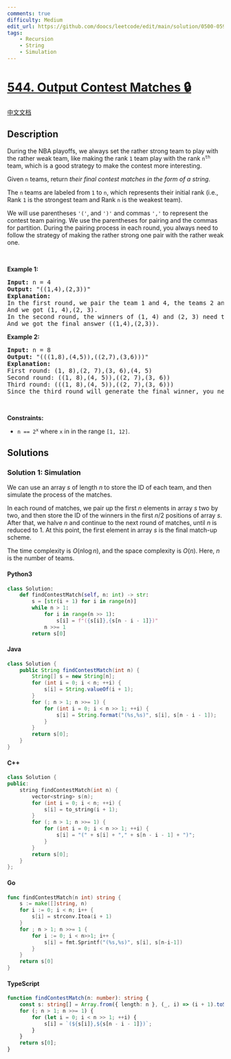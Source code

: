 ```yaml
---
comments: true
difficulty: Medium
edit_url: https://github.com/doocs/leetcode/edit/main/solution/0500-0599/0544.Output%20Contest%20Matches/README_EN.md
tags:
    - Recursion
    - String
    - Simulation
---
```


<!-- problem:start -->

# [544. Output Contest Matches 🔒](https://leetcode.com/problems/output-contest-matches)

[中文文档](/solution/0500-0599/0544.Output%20Contest%20Matches/README.md)

## Description

<!-- description:start -->

<p>During the NBA playoffs, we always set the rather strong team to play with the rather weak team, like making&nbsp;the rank <code>1</code> team play with the rank <code>n<sup>th</sup></code> team, which is a good strategy to make the contest more interesting.</p>

<p>Given <code>n</code> teams, return <em>their final contest matches in the form of a string</em>.</p>

<p>The <code>n</code> teams are labeled from <code>1</code> to <code>n</code>, which represents their initial rank (i.e., Rank <code>1</code> is the strongest team and Rank <code>n</code> is the weakest team).</p>

<p>We will use parentheses <code>&#39;(&#39;</code>, and <code>&#39;)&#39;</code> and commas <code>&#39;,&#39;</code> to represent the contest team pairing. We use the parentheses for pairing and the commas for partition. During the pairing process in each round, you always need to follow the strategy of making the rather strong one pair with the rather weak one.</p>

<p>&nbsp;</p>
<p><strong class="example">Example 1:</strong></p>

<pre>
<strong>Input:</strong> n = 4
<strong>Output:</strong> &quot;((1,4),(2,3))&quot;
<strong>Explanation:</strong>
In the first round, we pair the team 1 and 4, the teams 2 and 3 together, as we need to make the strong team and weak team together.
And we got (1, 4),(2, 3).
In the second round, the winners of (1, 4) and (2, 3) need to play again to generate the final winner, so you need to add the paratheses outside them.
And we got the final answer ((1,4),(2,3)).
</pre>

<p><strong class="example">Example 2:</strong></p>

<pre>
<strong>Input:</strong> n = 8
<strong>Output:</strong> &quot;(((1,8),(4,5)),((2,7),(3,6)))&quot;
<strong>Explanation:</strong>
First round: (1, 8),(2, 7),(3, 6),(4, 5)
Second round: ((1, 8),(4, 5)),((2, 7),(3, 6))
Third round: (((1, 8),(4, 5)),((2, 7),(3, 6)))
Since the third round will generate the final winner, you need to output the answer (((1,8),(4,5)),((2,7),(3,6))).
</pre>

<p>&nbsp;</p>
<p><strong>Constraints:</strong></p>

<ul>
	<li><code>n == 2<sup>x</sup></code> where <code>x</code> in in the range <code>[1, 12]</code>.</li>
</ul>

<!-- description:end -->

## Solutions

<!-- solution:start -->

### Solution 1: Simulation

We can use an array $s$ of length $n$ to store the ID of each team, and then simulate the process of the matches.

In each round of matches, we pair up the first $n$ elements in array $s$ two by two, and then store the ID of the winners in the first $n/2$ positions of array $s$. After that, we halve $n$ and continue to the next round of matches, until $n$ is reduced to $1$. At this point, the first element in array $s$ is the final match-up scheme.

The time complexity is $O(n \log n)$, and the space complexity is $O(n)$. Here, $n$ is the number of teams.

<!-- tabs:start -->

#### Python3

```python
class Solution:
    def findContestMatch(self, n: int) -> str:
        s = [str(i + 1) for i in range(n)]
        while n > 1:
            for i in range(n >> 1):
                s[i] = f"({s[i]},{s[n - i - 1]})"
            n >>= 1
        return s[0]
```

#### Java

```java
class Solution {
    public String findContestMatch(int n) {
        String[] s = new String[n];
        for (int i = 0; i < n; ++i) {
            s[i] = String.valueOf(i + 1);
        }
        for (; n > 1; n >>= 1) {
            for (int i = 0; i < n >> 1; ++i) {
                s[i] = String.format("(%s,%s)", s[i], s[n - i - 1]);
            }
        }
        return s[0];
    }
}
```

#### C++

```cpp
class Solution {
public:
    string findContestMatch(int n) {
        vector<string> s(n);
        for (int i = 0; i < n; ++i) {
            s[i] = to_string(i + 1);
        }
        for (; n > 1; n >>= 1) {
            for (int i = 0; i < n >> 1; ++i) {
                s[i] = "(" + s[i] + "," + s[n - i - 1] + ")";
            }
        }
        return s[0];
    }
};
```

#### Go

```go
func findContestMatch(n int) string {
	s := make([]string, n)
	for i := 0; i < n; i++ {
		s[i] = strconv.Itoa(i + 1)
	}
	for ; n > 1; n >>= 1 {
		for i := 0; i < n>>1; i++ {
			s[i] = fmt.Sprintf("(%s,%s)", s[i], s[n-i-1])
		}
	}
	return s[0]
}
```

#### TypeScript

```ts
function findContestMatch(n: number): string {
    const s: string[] = Array.from({ length: n }, (_, i) => (i + 1).toString());
    for (; n > 1; n >>= 1) {
        for (let i = 0; i < n >> 1; ++i) {
            s[i] = `(${s[i]},${s[n - i - 1]})`;
        }
    }
    return s[0];
}
```

<!-- tabs:end -->

<!-- solution:end -->

<!-- problem:end -->
